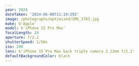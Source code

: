 ```yaml
---
year: 2024
dateTaken: '2024-06-08T11:19:29Z'
image: /photographs/optimized/IMG_2703.jpg
make: b'Apple'
model: b'iPhone 15 Pro Max'
focalLength: 24
aperture: f/2.2
shutterSpeed: 1/50s
iso: 200
lens: b'iPhone 15 Pro Max back triple camera 2.22mm f/2.2'
defaultBackgroundColor: black
---
```

